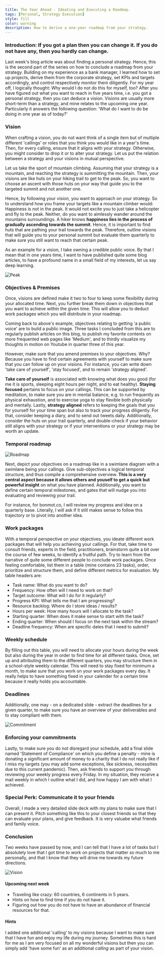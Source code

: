 ```yaml
---
title: The Year Ahead - Ideating and Executing a Roadmap. 
tags: [Personal, Strategy Execution]
style: fill
color: warning
description: How to derive a one-year roadmap from your strategy.
---
```

### Introduction: If you got a plan then you can change it. If you do not have any, then you hardly can change.

Last week's blog article was about finding a personal strategy. Hence, this is the second part of the series on how to conclude a roadmap from your strategy. Building on my experience as a bank manager, I learned how to set up projects, derive them from the corporate strategy, set KPIs and targets accordingly, and control respectively monitor them diligently. For my year off, I logically thought: Why would I do not do this for myself, too?
After you have figured out what you want to reach in five years time, i.e. you got a personal strategy, then you can deduce a vision. Visions are usually more short-term than a strategy, and mine relates to the upcoming one year. Particularly it answers the following question: 'What do I want to do be doing in one year as of today?'

### Vision

When crafting a vision, you do not want think of a single item but of multiple different 'callings' or roles that you think you would like in a year's time. 
Then, for every calling, ensure that it aligns with your strategy. Otherwise, you might consider to drop it or to alter your strategy. Let us put the relation between a strategy and your visions in mutual perspective. 

Let us take the sport of mountain climbing. Assuming that your strategy is a mountain, and reaching the strategy is summitting the mountain. Then, your visions are like huts on your hiking trail to get to the peak. So, you want to choose an ascent with those huts on your way that guide you to the targeted summit and not another one.

Hence, by following your vision, you want to approach on your strategy. So to understand how you frame your targets like a mountain climber would:
Happiness is not in the peak. It would not excite you to just take a helicopter and fly to the peak. Neither, do you want to aimlessly wander around the mountains surroundings. A hiker knows __happiness lies in the process of gradually ascending towards the summit__. 
Hence, it is important to find huts that are pathing your trail towards the peak. Therefore, outline visions that will guide you to your personal summit but evaluate them quarterly to make sure you still want to reach that certain peak. 

As an example for a vision, I take owning a credible public voice. By that I mean that in one years time, I want to have published quite some blog articles, to have a profound name in a small field of my interests, let us say deep learning.

![Peak](https://images.unsplash.com/photo-1535224206242-487f7090b5bb?ixlib=rb-1.2.1&ixid=eyJhcHBfaWQiOjEyMDd9&auto=format&fit=crop&w=1350&q=80)

### Objectives & Premises 

Once, visions are defined make it two to four to keep some flexibility during your allocated time. Next, you further break them down in objectives that you want to achieve within the given time. This will allow you to deduct work packages which you will distribute in your roadmap. 

Coming back to above's example, objectives relating to getting 'a public voice' are to build a public image. Three tasks I concluded from this are to regularly publish articles on this blog, to publish my favorite contents on more frequented web pages like 'Medium', and to thirdly visualize my thoughts in motion on Youtube in quarter three of this year.

However, make sure that you amend premises to your objectives. Why? Because you have to find certain agreements with yourself to make sure that you can follow up on your visions. For instance, you can write down 'take care of yourself', 'stay focused', and to remain 'strategy aligned'. 

__Take care of yourself__ is associated with knowing what does you good (for me it is sports, sleeping eight hours per night, and to eat healthy).
__Staying focused__ pertains to focus on your callings. This can be supported by meditation, to make sure you are in mental balance, e.g. to run frequently as physical exhaustion, and to exercise yoga to stay flexible both physically and mentally.
Lastly, __strategy aligned__ refers to keeping the goals that you for yourself for your time span but also to track your progress diligently. For that, consider keeping a diary, and to send out tweets daily. Additionally, consider the huts on your trail quarterly, and double-check if your behavior still aligns with your strategy or if your interventions or your strategy may be worth an update.

### Temporal roadmap

![Roadmap](https://images.unsplash.com/photo-1498637841888-108c6b723fcb?ixlib=rb-1.2.1&ixid=eyJhcHBfaWQiOjEyMDd9&auto=format&fit=crop&w=1491&q=80)

Next, depict your objectives on a roadmap like in a swimlane diagram with a swimlane being your callings. Give sub-objectives a logical temporal structure, and thus compile a comprehensive overview. **This is a very central aspect because it allows others and youself to get a quick but powerful insight** on what you have planned. Additionally, you want to define certain temporal milestones, and gates that will nudge you into evaluating and reviewing your trail. 

For instance, for bonmot.co, I will review my progress and idea on a quarterly base. Literally, I will ask if it still makes sense to follow this trajectory or to pivot into another idea. 

### Work packages

With a temporal perspective on your objectives, you ideate different work packages that will help you achieving your callings. For that, take time to consult friends, experts in the field, practitioners, brainstorm quite a bit over the course of few weeks, to identify a fruitful path. 
Try to learn from the narrative of quite some different people to conclude work packages. Once feeling comfortable, list them in a table (mine contains 23 tasks), order, prioritize and structure them, and define different metrics for evaluation. My table headers are:

- Task name: What do you want to do?
- Frequency: How often will I need to work on that?
- Target outcome: What will I do for it regularly?
- Progress KPI: What tells me that I am progressing?
- Resource backlog: Where do I store ideas / results?
- Hours per week: How many hours will I allocate to the task?
- Starting quarter: When does it make sense to start with the task?
- Ending quarter: When should I focus on the next task within the stream?
- Deadline frequency: When are specific dates that I need to submit?

### Weekly schedule

By filling out this table, you will need to allocate your hours during the week but also during the year in order to find time for all different tasks. Once, set up and attributing them to the different quarters, you may structure them in a school-style weekly calendar. This will need to stay fixed for minimum a month, to make sure that you work on your work packages every day. It really helps to have something fixed in your calender for a certain time because it really holds you accountable.

### Deadlines

Additionally, one may - on a dedicated slide - extract the deadlines for a given quarter, to make sure you have an overview of your deliverables and to stay compliant with them. 

![Commitment](https://images.unsplash.com/photo-1508726096737-5ac7ca26345f?ixlib=rb-1.2.1&ixid=eyJhcHBfaWQiOjEyMDd9&auto=format&fit=crop&w=1300&q=80)

### Enforcing your commitments

Lastly, to make sure you do not disregard your schedule, add a final slide named 'Statement of Compliance' on which you define a penalty - mine is donating a significant amount of money to a charity that I do not really like if I miss my targets (you may add some exceptions, like sickness, necessities due to this current pandemic). Then, ask friends to support you through reviewing your weekly progress every Friday. 
In my situation, they receive a mail weekly in which I outline what I did, and how happy I am with what I achieved.

### Special Perk: Communicate it to your friends

Overall, I made a very detailed slide deck with my plans to make sure that I can present it. Pitch something like this to your closest friends so that they can evaluate your plans, and give feedback. It is very valuabe what friends and family voice. 

### Conclusion

Two weeks have passed by now, and I can tell that I have a lot of tasks but I absolutely love that I got time to work on projects that matter so much to me personally, and that I know that they will drive me towards my future directions.

![Vision](https://images.unsplash.com/photo-1455849318743-b2233052fcff?ixlib=rb-1.2.1&ixid=eyJhcHBfaWQiOjEyMDd9&auto=format&fit=crop&w=1350&q=80)

#### Upcoming next week 
- Traveling like crazy: 60 countries, 6 continents in 5 years. 
- Hints on how to find time if you do not have it.
- Figuring out how you do not have to have an abundance of financial resources for that.

#### Hints

I added one additional 'calling' to my visions because I want to make sure that I have fun and enjoy my life during my journey. Sometimes this is hard for me as I am very focused on all my wonderful visions but then you can simply  add 'have some fun' as an additional *calling* as part of your vision. 

<script id="dsq-count-scr" src="//duerr.disqus.com/count.js" async></script>